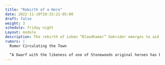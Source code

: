 ```yaml
---
title: "Rebirth of a Hero"
date: 2022-11-10T10:33:21-05:00
draft: false
weight: 3
schedule: friday night
Layout: module
description: The rebirth of Loken “Bloodhamer” Oakrider emerges to aid Stonewood in its war
rumors: |
  Rumor Circulating the Town

  “A Dwarf with the likeness of one of Stonewoods original heroes has been seen around town. Though his clothing and weapons may have changed, there is no mistaking his Red beard and his helmet. His voice inspires courage and confidence in those around him. Though he was thought to be long dead or moved onto Golden Halls, Loken Oakrider was his name. If this really is Loken, then the Bloody Fist are in for a world of pain!”
---
```



